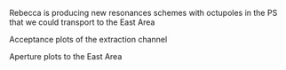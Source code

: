 Rebecca is producing new resonances schemes with octupoles in the PS that we could transport to the East Area

Acceptance plots of the extraction channel

Aperture plots to the East Area

